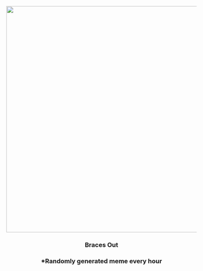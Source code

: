 <p align="center">
        <img src="https://i.redd.it/zqq9va1ltw991.gif" width="600" height="600">
        </p>
        <h3 align="center">Braces Out</h3>
        <h3 align="center">*Randomly generated meme every hour</h3>
    